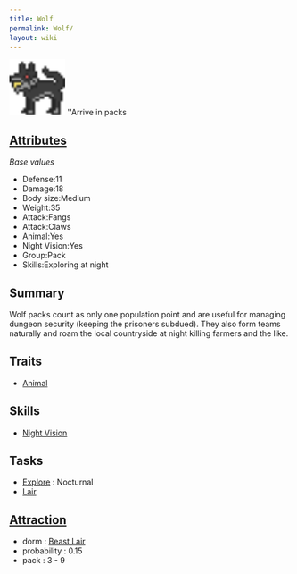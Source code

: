 ```yaml
---
title: Wolf
permalink: Wolf/
layout: wiki
---
```


<img src="wolf.png" title="fig:wolf.png" alt="wolf.png" width="100" />
''Arrive in packs

[Attributes](Attributes "wikilink")
-------------------------------------

*Base values*

-   Defense:11
-   Damage:18
-   Body size:Medium
-   Weight:35
-   Attack:Fangs
-   Attack:Claws
-   Animal:Yes
-   Night Vision:Yes
-   Group:Pack
-   Skills:Exploring at night

Summary
-------

Wolf packs count as only one population point and are useful for
managing dungeon security (keeping the prisoners subdued). They also
form teams naturally and roam the local countryside at night killing
farmers and the like.

Traits
------

-   [Animal](Animal "wikilink")

Skills
------

-   [Night Vision](Night_Vision "wikilink")

Tasks
-----

-   [Explore](Explore "wikilink") : Nocturnal
-   [Lair](Beast_Lair "wikilink")

[Attraction](Immigration "wikilink")
-------------------------------------

-   dorm : [Beast Lair](Beast_Lair "wikilink")
-   probability : 0.15
-   pack : 3 - 9

